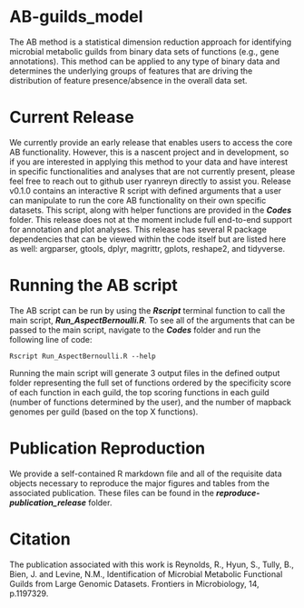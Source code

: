 # AB-guilds_model

The AB method is a statistical dimension reduction approach for identifying microbial metabolic guilds from binary data sets of functions (e.g., gene annotations). This method can be applied to any type of binary data and determines the underlying groups of features that are driving the distribution of feature presence/absence in the overall data set.

# Current Release

We currently provide an early release that enables users to access the core AB functionality. However, this is a nascent project and in development, so if you are interested in applying this method to your data and have interest in specific functionalities and analyses that are not currently present, please feel free to reach out to github user ryanreyn directly to assist you. Release v0.1.0 contains an interactive R script with defined arguments that a user can manipulate to run the core AB functionality on their own specific datasets. This script, along with helper functions are provided in the ***Codes*** folder. This release does not at the moment include full end-to-end support for annotation and plot analyses. This release has several R package dependencies that can be viewed within the code itself but are listed here as well: argparser, gtools, dplyr, magrittr, gplots, reshape2, and tidyverse.

# Running the AB script

The AB script can be run by using the ***Rscript*** terminal function to call the main script, ***Run_AspectBernoulli.R***. To see all of the arguments that can be passed to the main script, navigate to the ***Codes*** folder and run the following line of code:

```
Rscript Run_AspectBernoulli.R --help
```

Running the main script will generate 3 output files in the defined output folder representing the full set of functions ordered by the specificity score of each function in each guild, the top scoring functions in each guild (number of functions determined by the user), and the number of mapback genomes per guild (based on the top X functions).

# Publication Reproduction

We provide a self-contained R markdown file and all of the requisite data objects necessary to reproduce the major figures and tables from the associated publication. These files can be found in the ***reproduce-publication_release*** folder.

# Citation

The publication associated with this work is Reynolds, R., Hyun, S., Tully, B., Bien, J. and Levine, N.M., Identification of Microbial Metabolic Functional Guilds from Large Genomic Datasets. Frontiers in Microbiology, 14, p.1197329.
